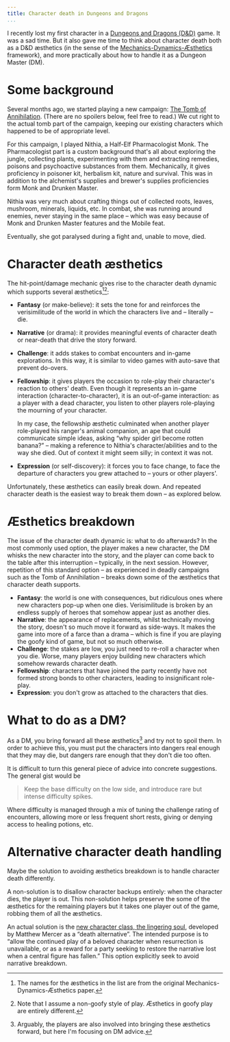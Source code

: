 ```yaml
---
title: Character death in Dungeons and Dragons
...
```


I recently lost my first character in a [Dungeons and Dragons (D&D)](https://www.youtube.com/watch?v=2PEt5RdNHNw) game.
It was a sad time.
But it also gave me time to think about character death both as a D&D æsthetics (in the sense of the [Mechanics-Dynamics-Æsthetics](http://www.cs.northwestern.edu/~hunicke/MDA.pdf) framework), and more practically about how to handle it as a Dungeon Master (DM).

# Some background

Several months ago, we started playing a new campaign: [The Tomb of Annihilation](http://dnd.wizards.com/products/tabletop-games/rpg-products/tomb-annihilation).
(There are no spoilers below, feel free to read.)
We cut right to the actual tomb part of the campaign, keeping our existing characters which happened to be of appropriate level.

For this campaign, I played Nithia, a Half-Elf Pharmacologist Monk.
The Pharmacologist part is a custom background that's all about exploring the jungle, collecting plants, experimenting with them and extracting remedies, poisons and psychoactive substances from them.
Mechanically, it gives proficiency in poisoner kit, herbalism kit, nature and survival.
This was in addition to the alchemist's supplies and brewer's supplies proficiencies form Monk and Drunken Master.

Nithia was very much about crafting things out of collected roots, leaves, mushroom, minerals, liquids, etc.
In combat, she was running around enemies, never staying in the same place – which was easy because of Monk and Drunken Master features and the Mobile feat.

Eventually, she got paralysed during a fight and, unable to move, died.


# Character death æsthetics

The hit-point/damage mechanic gives rise to the character death dynamic which supports several æsthetics[^names][^goofy]:

- **Fantasy** (or make-believe): it sets the tone for and reinforces the verisimilitude of the world in which the characters live and – literally – die.

- **Narrative** (or drama): it provides meaningful events of character death or near-death that drive the story forward.

- **Challenge**: it adds stakes to combat encounters and in-game explorations.
	In this way, it is similar to video games with auto-save that prevent do-overs.

- **Fellowship**: it gives players the occasion to role-play their character's reaction to others' death.
	Even though it represents an in-game interaction (character-to-character), it is an out-of-game interaction: as a player with a dead character, you listen to other players role-playing the mourning of your character.

	In my case, the fellowship æsthetic culminated when another player role-played his ranger's animal companion, an ape that could communicate simple ideas, asking “why spider girl become rotten banana?” – making a reference to Nithia's character/abilities and to the way she died.
	Out of context it might seem silly; in context it was not.

- **Expression** (or self-discovery): it forces you to face change, to face the departure of characters you grew attached to – yours or other players'.


Unfortunately, these æsthetics can easily break down.
And repeated character death is the easiest way to break them down – as explored below.


[^names]: The names for the æsthetics in the list are from the original Mechanics-Dynamics-Æsthetics paper.
[^goofy]: Note that I assume a non-goofy style of play. Æsthetics in goofy play are entirely different.


# Æsthetics breakdown

The issue of the character death dynamic is: what to do afterwards?
In the most commonly used option, the player makes a new character, the DM whisks the new character into the story, and the player can come back to the table after this interruption – typically, in the next session.
However, repetition of this standard option – as experienced in deadly campaigns such as the Tomb of Annihilation – breaks down some of the æsthetics that character death supports.

- **Fantasy**: the world is one with consequences, but ridiculous ones where new characters pop-up when one dies.
	Verisimilitude is broken by an endless supply of heroes that somehow appear just as another dies.
- **Narrative**: the appearance of replacements, whilst technically moving the story, doesn't so much move it forward as side-ways.
	It makes the game into more of a farce than a drama – which is fine if you are playing the goofy kind of game, but not so much otherwise.
- **Challenge**: the stakes are low, you just need to re-roll a character when you die.
	Worse, many players enjoy building new characters which somehow rewards character death.
- **Fellowship**: characters that have joined the party recently have not formed strong bonds to other characters, leading to insignificant role-play.
- **Expression**: you don't grow as attached to the characters that dies.


# What to do as a DM?

As a DM, you bring forward all these æsthetics[^players] and try not to spoil them.
In order to achieve this, you must put the characters into dangers real enough that they may die, but dangers rare enough that they don't die too often.

It is difficult to turn this general piece of advice into concrete suggestions.
The general gist would be

> Keep the base difficulty on the low side, and introduce rare but intense difficulty spikes.

Where difficulty is managed through a mix of tuning the challenge rating of encounters, allowing more or less frequent short rests, giving or denying access to healing potions, etc.


[^players]: Arguably, the players are also involved into bringing these æsthetics forward, but here I'm focusing on DM advice.


# Alternative character death handling

Maybe the solution to avoiding æsthetics breakdown is to handle character death differently.

A non-solution is to disallow character backups entirely: when the character dies, the player is out.
This non-solution helps preserve the some of the æsthetics for the remaining players but it takes one player out of the game, robbing them of all the æsthetics.

An actual solution is the [new character class, the lingering soul](https://www.dmsguild.com/product/226513/The-Lingering-Soul--Class-PostDeath-Option), developed by Matthew Mercer as a “death alternative”.
The intended purpose is to “allow the continued play of a beloved character when resurrection is unavailable, or as a reward for a party seeking to restore the narrative lost when a central figure has fallen.”
This option explicitly seek to avoid narrative breakdown.
